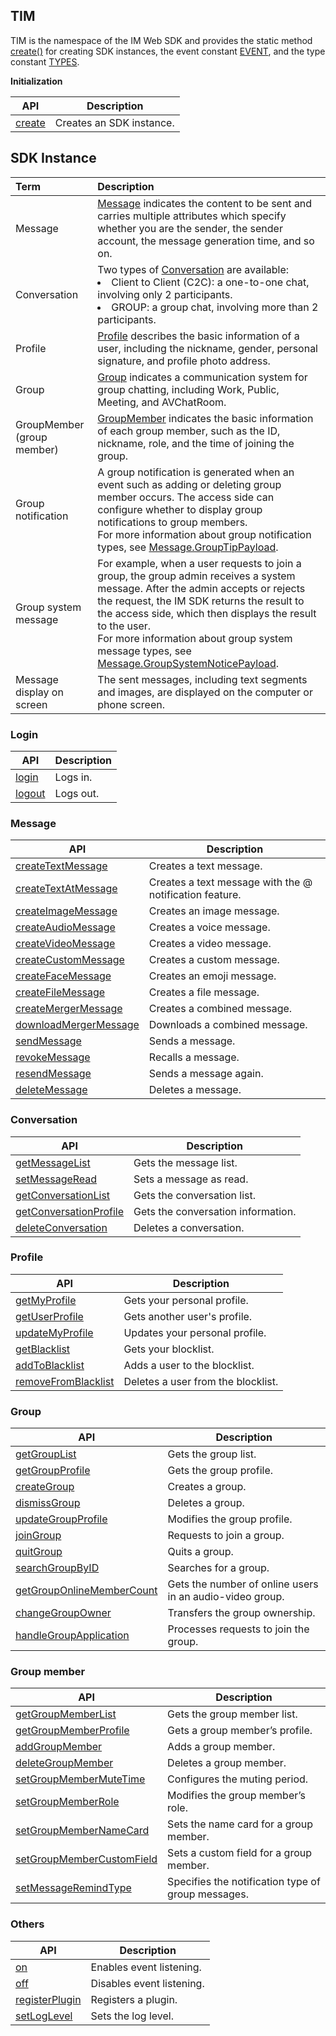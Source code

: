 ## TIM

TIM is the namespace of the IM Web SDK and provides the static method [create()](https://web.sdk.qcloud.com/im/doc/zh-cn//TIM.html#.create) for creating SDK instances, the event constant [EVENT](https://web.sdk.qcloud.com/im/doc/zh-cn//module-EVENT.html), and the type constant [TYPES](https://web.sdk.qcloud.com/im/doc/zh-cn//module-TYPES.html).

**Initialization**

| API                                             | Description                                                         |
| --- | --- |
| [create](https://web.sdk.qcloud.com/im/doc/zh-cn//TIM.html#.create) | Creates an SDK instance. |

## SDK Instance

| Term| Description |
| :--- | :---- |
| Message | [Message](https://web.sdk.qcloud.com/im/doc/zh-cn/Message.html) indicates the content to be sent and carries multiple attributes which specify whether you are the sender, the sender account, the message generation time, and so on. |
| Conversation | Two types of [Conversation](https://web.sdk.qcloud.com/im/doc/zh-cn/Conversation.html) are available: <li>Client to Client (C2C): a one-to-one chat, involving only 2 participants.</li><li>GROUP: a group chat, involving more than 2 participants. |
| Profile | [Profile](https://web.sdk.qcloud.com/im/doc/zh-cn/Profile.html) describes the basic information of a user, including the nickname, gender, personal signature, and profile photo address. |
| Group | [Group](https://web.sdk.qcloud.com/im/doc/zh-cn/Group.html) indicates a communication system for group chatting, including Work, Public, Meeting, and AVChatRoom. |
| GroupMember (group member) | [GroupMember](https://web.sdk.qcloud.com/im/doc/zh-cn/GroupMember.html) indicates the basic information of each group member, such as the ID, nickname, role, and the time of joining the group. |
| Group notification | A group notification is generated when an event such as adding or deleting group member occurs. The access side can configure whether to display group notifications to group members. <br/>For more information about group notification types, see [Message.GroupTipPayload](https://web.sdk.qcloud.com/im/doc/zh-cn/Message.html#.GroupTipPayload).|
| Group system message | For example, when a user requests to join a group, the group admin receives a system message. After the admin accepts or rejects the request, the IM SDK returns the result to the access side, which then displays the result to the user. <br/>For more information about group system message types, see [Message.GroupSystemNoticePayload](https://web.sdk.qcloud.com/im/doc/zh-cn/Message.html#.GroupSystemNoticePayload). |
| Message display on screen | The sent messages, including text segments and images, are displayed on the computer or phone screen. |

### Login
| API                                             | Description                                                         |
| --- | --- |
| [login](https://web.sdk.qcloud.com/im/doc/zh-cn/SDK.html#login) | Logs in. |
| [logout](https://web.sdk.qcloud.com/im/doc/zh-cn/SDK.html#logout) | Logs out. |


### Message
| API                                             | Description                                                         |
| --- | --- |
| [createTextMessage](https://web.sdk.qcloud.com/im/doc/zh-cn/SDK.html#createTextMessage) | Creates a text message. |
| [createTextAtMessage](https://web.sdk.qcloud.com/im/doc/zh-cn/SDK.html#createTextAtMessage) | Creates a text message with the @ notification feature. |
| [createImageMessage](https://web.sdk.qcloud.com/im/doc/zh-cn/SDK.html#createImageMessage) | Creates an image message. |
| [createAudioMessage](https://web.sdk.qcloud.com/im/doc/zh-cn/SDK.html#createAudioMessage) | Creates a voice message. |
| [createVideoMessage](https://web.sdk.qcloud.com/im/doc/zh-cn/SDK.html#createVideoMessage) | Creates a video message. |
| [createCustomMessage](https://web.sdk.qcloud.com/im/doc/zh-cn/SDK.html#createCustomMessage) | Creates a custom message. |
| [createFaceMessage](https://web.sdk.qcloud.com/im/doc/zh-cn/SDK.html#createFaceMessage) | Creates an emoji message. |
| [createFileMessage](https://web.sdk.qcloud.com/im/doc/zh-cn/SDK.html#createFileMessage) | Creates a file message. |
| [createMergerMessage](https://web.sdk.qcloud.com/im/doc/zh-cn/SDK.html#createMergerMessage) | Creates a combined message. |
| [downloadMergerMessage](https://web.sdk.qcloud.com/im/doc/zh-cn/SDK.html#downloadMergerMessage) | Downloads a combined message. |
| [sendMessage](https://web.sdk.qcloud.com/im/doc/zh-cn/SDK.html#sendMessage) | Sends a message. |
| [revokeMessage](https://web.sdk.qcloud.com/im/doc/zh-cn/SDK.html#revokeMessage) | Recalls a message. |
| [resendMessage](https://web.sdk.qcloud.com/im/doc/zh-cn/SDK.html#resendMessage) | Sends a message again. |
| [deleteMessage](https://web.sdk.qcloud.com/im/doc/zh-cn/SDK.html#deleteMessage) | Deletes a message. |

### Conversation
| API                                             | Description                                                         |
| --- | --- |
| [getMessageList](https://web.sdk.qcloud.com/im/doc/zh-cn/SDK.html#getMessageList) | Gets the message list.  |
| [setMessageRead](https://web.sdk.qcloud.com/im/doc/zh-cn/SDK.html#setMessageRead) | Sets a message as read.  |
| [getConversationList](https://web.sdk.qcloud.com/im/doc/zh-cn/SDK.html#getConversationList) | Gets the conversation list. |
| [getConversationProfile](https://web.sdk.qcloud.com/im/doc/zh-cn/SDK.html#getConversationProfile) | Gets the conversation information. |
| [deleteConversation](https://web.sdk.qcloud.com/im/doc/zh-cn/SDK.html#deleteConversation) | Deletes a conversation. |

### Profile
| API                                             | Description                                                         |
| --- | --- |
| [getMyProfile](https://web.sdk.qcloud.com/im/doc/zh-cn/SDK.html#getMyProfile) | Gets your personal profile. |
| [getUserProfile](https://web.sdk.qcloud.com/im/doc/zh-cn/SDK.html#getUserProfile) | Gets another user's profile. |
| [updateMyProfile](https://web.sdk.qcloud.com/im/doc/zh-cn/SDK.html#updateMyProfile) | Updates your personal profile. |
| [getBlacklist](https://web.sdk.qcloud.com/im/doc/zh-cn/SDK.html#getBlacklist) | Gets your blocklist. |
| [addToBlacklist](https://web.sdk.qcloud.com/im/doc/zh-cn/SDK.html#addToBlacklist) | Adds a user to the blocklist. |
| [removeFromBlacklist](https://web.sdk.qcloud.com/im/doc/zh-cn/SDK.html#removeFromBlacklist) | Deletes a user from the blocklist. |

### Group
| API                                             | Description                                                         |
| --- | --- |
| [getGroupList](https://web.sdk.qcloud.com/im/doc/zh-cn/SDK.html#getGroupList) | Gets the group list. |
| [getGroupProfile](https://web.sdk.qcloud.com/im/doc/zh-cn/SDK.html#getGroupProfile) | Gets the group profile. |
| [createGroup](https://web.sdk.qcloud.com/im/doc/zh-cn/SDK.html#createGroup) | Creates a group. |
| [dismissGroup](https://web.sdk.qcloud.com/im/doc/zh-cn/SDK.html#dismissGroup) | Deletes a group. |
| [updateGroupProfile](https://web.sdk.qcloud.com/im/doc/zh-cn/SDK.html#updateGroupProfile) | Modifies the group profile. |
| [joinGroup](https://web.sdk.qcloud.com/im/doc/zh-cn/SDK.html#joinGroup) | Requests to join a group. |
| [quitGroup](https://web.sdk.qcloud.com/im/doc/zh-cn/SDK.html#quitGroup) | Quits a group. |
| [searchGroupByID](https://web.sdk.qcloud.com/im/doc/zh-cn/SDK.html#searchGroupByID) | Searches for a group. |
| [getGroupOnlineMemberCount](https://web.sdk.qcloud.com/im/doc/zh-cn/SDK.html#getGroupOnlineMemberCount) | Gets the number of online users in an audio-video group. |
| [changeGroupOwner](https://web.sdk.qcloud.com/im/doc/zh-cn/SDK.html#changeGroupOwner) | Transfers the group ownership. |
| [handleGroupApplication](https://web.sdk.qcloud.com/im/doc/zh-cn/SDK.html#handleGroupApplication) | Processes requests to join the group. |

### Group member
| API                                             | Description                                                         |
| --- | --- |
| [getGroupMemberList](https://web.sdk.qcloud.com/im/doc/zh-cn/SDK.html#getGroupMemberList) | Gets the group member list. |
| [getGroupMemberProfile](https://web.sdk.qcloud.com/im/doc/zh-cn/SDK.html#getGroupMemberProfile) | Gets a group member’s profile. |
| [addGroupMember](https://web.sdk.qcloud.com/im/doc/zh-cn/SDK.html#addGroupMember) | Adds a group member. |
| [deleteGroupMember](https://web.sdk.qcloud.com/im/doc/zh-cn/SDK.html#deleteGroupMember) | Deletes a group member. |
| [setGroupMemberMuteTime](https://web.sdk.qcloud.com/im/doc/zh-cn/SDK.html#setGroupMemberMuteTime) |Configures the muting period.|
| [setGroupMemberRole](https://web.sdk.qcloud.com/im/doc/zh-cn/SDK.html#setGroupMemberRole) | Modifies the group member’s role. |
| [setGroupMemberNameCard](https://web.sdk.qcloud.com/im/doc/zh-cn/SDK.html#setGroupMemberNameCard) | Sets the name card for a group member. |
| [setGroupMemberCustomField](https://web.sdk.qcloud.com/im/doc/zh-cn/SDK.html#setGroupMemberCustomField) | Sets a custom field for a group member. |
| [setMessageRemindType](https://web.sdk.qcloud.com/im/doc/zh-cn/SDK.html#setMessageRemindType) | Specifies the notification type of group messages. |

### Others
| API                                             | Description                                                         |
| --- | --- |
| [on](https://web.sdk.qcloud.com/im/doc/zh-cn/SDK.html#on) | Enables event listening. |
| [off](https://web.sdk.qcloud.com/im/doc/zh-cn/SDK.html#off) | Disables event listening. |
| [registerPlugin](https://web.sdk.qcloud.com/im/doc/zh-cn/SDK.html#registerPlugin) | Registers a plugin. |
| [setLogLevel](https://web.sdk.qcloud.com/im/doc/zh-cn/SDK.html#setLogLevel) | Sets the log level. |



